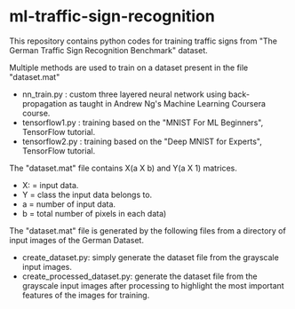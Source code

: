 # ml-traffic-sign-recognition

This repository contains python codes for training traffic signs from "The German Traffic Sign Recognition Benchmark" dataset.

Multiple methods are used to train on a dataset present in the file "dataset.mat"

  - nn_train.py : custom three layered neural network using back-propagation as taught in Andrew Ng's Machine Learning Coursera course.
  - tensorflow1.py : training based on the "MNIST For ML Beginners", TensorFlow tutorial.
  - tensorflow2.py : training based on the "Deep MNIST for Experts", TensorFlow tutorial.


The "dataset.mat" file contains X(a X b) and Y(a X 1) matrices. 
  - X: = input data. 
  - Y = class the input data belongs to.   
  - a = number of input data. 
  - b = total number of pixels in each data)

The "dataset.mat" file is generated by the following files from a directory of input images of the German Dataset.
  - create_dataset.py: simply generate the dataset file from the grayscale input images.
  - create_processed_dataset.py: generate the dataset file from the grayscale input images after processing to highlight the most important features of the images for training.